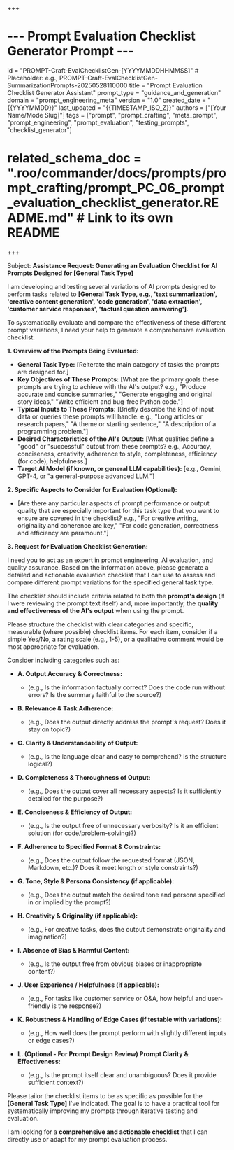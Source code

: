 +++
# --- Prompt Evaluation Checklist Generator Prompt ---
id = "PROMPT-Craft-EvalChecklistGen-[YYYYMMDDHHMMSS]" # Placeholder: e.g., PROMPT-Craft-EvalChecklistGen-SummarizationPrompts-20250528110000
title = "Prompt Evaluation Checklist Generator Assistant"
prompt_type = "guidance_and_generation"
domain = "prompt_engineering_meta"
version = "1.0"
created_date = "{{YYYYMMDD}}"
last_updated = "{{TIMESTAMP_ISO_Z}}"
authors = ["[Your Name/Mode Slug]"]
tags = ["prompt", "prompt_crafting", "meta_prompt", "prompt_engineering", "prompt_evaluation", "testing_prompts", "checklist_generator"]
# related_schema_doc = ".roo/commander/docs/prompts/prompt_crafting/prompt_PC_06_prompt_evaluation_checklist_generator.README.md" # Link to its own README
+++

Subject: **Assistance Request: Generating an Evaluation Checklist for AI Prompts Designed for [General Task Type]**

I am developing and testing several variations of AI prompts designed to perform tasks related to **[General Task Type, e.g., 'text summarization', 'creative content generation', 'code generation', 'data extraction', 'customer service responses', 'factual question answering']**.

To systematically evaluate and compare the effectiveness of these different prompt variations, I need your help to generate a comprehensive evaluation checklist.

**1. Overview of the Prompts Being Evaluated:**
   *   **General Task Type:** [Reiterate the main category of tasks the prompts are designed for.]
   *   **Key Objectives of These Prompts:** [What are the primary goals these prompts are trying to achieve with the AI's output? e.g., "Produce accurate and concise summaries," "Generate engaging and original story ideas," "Write efficient and bug-free Python code."]
   *   **Typical Inputs to These Prompts:** [Briefly describe the kind of input data or queries these prompts will handle. e.g., "Long articles or research papers," "A theme or starting sentence," "A description of a programming problem."]
   *   **Desired Characteristics of the AI's Output:** [What qualities define a "good" or "successful" output from these prompts? e.g., Accuracy, conciseness, creativity, adherence to style, completeness, efficiency (for code), helpfulness.]
   *   **Target AI Model (if known, or general LLM capabilities):** [e.g., Gemini, GPT-4, or "a general-purpose advanced LLM."]

**2. Specific Aspects to Consider for Evaluation (Optional):**
   *   [Are there any particular aspects of prompt performance or output quality that are especially important for this task type that you want to ensure are covered in the checklist? e.g., "For creative writing, originality and coherence are key," "For code generation, correctness and efficiency are paramount."]

**3. Request for Evaluation Checklist Generation:**

I need you to act as an expert in prompt engineering, AI evaluation, and quality assurance. Based on the information above, please generate a detailed and actionable evaluation checklist that I can use to assess and compare different prompt variations for the specified general task type.

The checklist should include criteria related to both the **prompt's design** (if I were reviewing the prompt text itself) and, more importantly, the **quality and effectiveness of the AI's output** when using the prompt.

Please structure the checklist with clear categories and specific, measurable (where possible) checklist items. For each item, consider if a simple Yes/No, a rating scale (e.g., 1-5), or a qualitative comment would be most appropriate for evaluation.

Consider including categories such as:

*   **A. Output Accuracy & Correctness:**
    *   (e.g., Is the information factually correct? Does the code run without errors? Is the summary faithful to the source?)
*   **B. Relevance & Task Adherence:**
    *   (e.g., Does the output directly address the prompt's request? Does it stay on topic?)
*   **C. Clarity & Understandability of Output:**
    *   (e.g., Is the language clear and easy to comprehend? Is the structure logical?)
*   **D. Completeness & Thoroughness of Output:**
    *   (e.g., Does the output cover all necessary aspects? Is it sufficiently detailed for the purpose?)
*   **E. Conciseness & Efficiency of Output:**
    *   (e.g., Is the output free of unnecessary verbosity? Is it an efficient solution (for code/problem-solving)?)
*   **F. Adherence to Specified Format & Constraints:**
    *   (e.g., Does the output follow the requested format (JSON, Markdown, etc.)? Does it meet length or style constraints?)
*   **G. Tone, Style & Persona Consistency (if applicable):**
    *   (e.g., Does the output match the desired tone and persona specified in or implied by the prompt?)
*   **H. Creativity & Originality (if applicable):**
    *   (e.g., For creative tasks, does the output demonstrate originality and imagination?)
*   **I. Absence of Bias & Harmful Content:**
    *   (e.g., Is the output free from obvious biases or inappropriate content?)
*   **J. User Experience / Helpfulness (if applicable):**
    *   (e.g., For tasks like customer service or Q&A, how helpful and user-friendly is the response?)
*   **K. Robustness & Handling of Edge Cases (if testable with variations):**
    *   (e.g., How well does the prompt perform with slightly different inputs or edge cases?)

*   **L. (Optional - For Prompt Design Review) Prompt Clarity & Effectiveness:**
    *   (e.g., Is the prompt itself clear and unambiguous? Does it provide sufficient context?)

Please tailor the checklist items to be as specific as possible for the **[General Task Type]** I've indicated. The goal is to have a practical tool for systematically improving my prompts through iterative testing and evaluation.

I am looking for a **comprehensive and actionable checklist** that I can directly use or adapt for my prompt evaluation process.